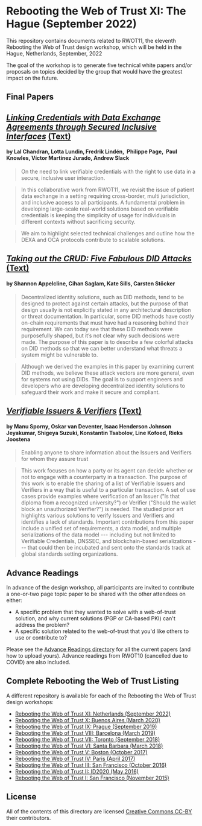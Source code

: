 # Rebooting the Web of Trust XI: The Hague (September 2022)

This repository contains documents related to RWOT11, the eleventh Rebooting the Web of Trust design workshop, which will be held in the Hague, Netherlands, September, 2022

The goal of the workshop is to generate five technical white papers and/or proposals on topics decided by the group that would have the  greatest impact on the future.

## Final Papers

## [*Linking Credentials with Data Exchange Agreements through Secured Inclusive Interfaces*](final-documents/data-exchange-agreements-with-oca.pdf) [(Text)](final-documents/data-exchange-agreements-with-oca.md)

#### by  Lal Chandran, Lotta Lundin, Fredrik Lindén,  Philippe Page,  Paul Knowles,  Víctor Martínez Jurado,  Andrew Slack

> On the need to link verifiable credentials with the right to use data in a secure, inclusive user interaction.

> In this collaborative work from RWOT11, we revisit the issue of patient data exchange in a setting requiring cross-border, multi jurisdiction, and inclusive access to all participants. A fundamental problem in developing large-scale real-world solutions based on verifiable credentials is keeping the simplicity of usage for individuals in different contexts without sacrificing security.

> We aim to highlight selected technical challenges and outline how the DEXA and OCA protocols contribute to scalable solutions.

## [*Taking out the CRUD: Five Fabulous DID Attacks*](final-documents/taking-out-the-crud-five-fabulous-did-attacks.pdf) [(Text)](final-documents/taking-out-the-crud-five-fabulous-did-attacks.md)
#### by Shannon Appelcline, Cihan Saglam, Kate Sills, Carsten Stöcker

> Decentralized identity solutions, such as DID methods, tend to be designed to protect against certain attacks, but the purpose of that design usually is not explicitly stated in any architectural description or threat documentation. In particular, some DID methods have costly on-chain requirements that must have had a reasoning behind their requirement. We can today see that these DID methods were purposefully shaped, but it’s not clear why such decisions were made. The purpose of this paper is to describe a few colorful attacks on DID methods so that we can better understand what threats a system might be vulnerable to.

> Although we derived the examples in this paper by examining current DID methods, we believe these attack vectors are more general, even for systems not using DIDs. The goal is to support engineers and developers who are developing decentralized identity solutions to safeguard their work and make it secure and compliant.

## [*Verifiable Issuers & Verifiers*](final-documents/verifiable-issuers-and-verifiers.pdf) [(Text)](final-documents/verifiable-issuers-and-verifiers.md)
#### by Manu Sporny, Oskar van Deventer, Isaac Henderson Johnson Jeyakumar, Shigeya Suzuki, Konstantin Tsabolov, Line Kofoed, Rieks Joostena

> Enabling anyone to share information about the Issuers and Verifiers for whom they assure trust

> This work focuses on how a party or its agent can decide whether or not to engage with a counterparty in a transaction. The purpose of this work is to enable the sharing of a list of Verifiable Issuers and Verifiers in a way that is useful to a particular transaction. A set of use cases provide examples where verification of an Issuer ("Is that diploma from a recognized university?") or Verifier ("Should the wallet block an unauthorized Verifier?") is needed. The studied prior art highlights various solutions to verify Issuers and Verifiers and identifies a lack of standards. Important contributions from this paper include a unified set of requirements, a data model, and multiple serializations of the data model --- including but not limited to Verifiable Credentials, DNSSEC, and blockchain-based serializations --- that could then be incubated and sent onto the standards track at global standards setting organizations.

## Advance Readings

In advance of the design workshop, all participants are invited to contribute a one-or-two page topic paper to be shared with the other attendees on either:

   * A specific problem that they wanted to solve with a web-of-trust solution, and why current solutions (PGP or CA-based PKI) can't address the problem?
   * A specific solution related to the web-of-trust that you'd like others to use or contribute to?

Please see the [Advance Readings directory](./advance-readings/advance-reading-primer.md) for all the current papers (and how to upload yours). Advance readings from RWOT10 (cancelled due to COVID) are also included.

## Complete Rebooting the Web of Trust Listing

A different repository is available for each of the Rebooting the Web of Trust design workshops:

* [Rebooting the Web of Trust XI: Netherlands (September 2022)](https://github.com/WebOfTrustInfo/rwot11-netherlands)
* [Rebooting the Web of Trust X: Buenos Aires (March 2020)](https://github.com/WebOfTrustInfo/rwot10-buenosaires)
* [Rebooting the Web of Trust IX: Prague (September 2019)](https://github.com/WebOfTrustInfo/rwot9-prague)
* [Rebooting the Web of Trust VIII: Barcelona (March 2019)](https://github.com/WebOfTrustInfo/rwot8-barcelona)
* [Rebooting the Web of Trust VII: Toronto (September 2018)](https://github.com/WebOfTrustInfo/rwot7-fall2018)
* [Rebooting the Web of Trust VI: Santa Barbara (March 2018)](https://github.com/WebOfTrustInfo/rebooting-the-web-of-trust-spring2018)
* [Rebooting the Web of Trust V: Boston (October 2017)](https://github.com/WebOfTrustInfo/rebooting-the-web-of-trust-fall2017)
* [Rebooting the Web of Trust IV: Paris (April 2017)](https://github.com/WebOfTrustInfo/rebooting-the-web-of-trust-spring2017)
* [Rebooting the Web of Trust III: San Francisco (October 2016)](https://github.com/WebOfTrustInfo/rebooting-the-web-of-trust-fall2016)
* [Rebooting the Web of Trust II: ID2020 (May 2016)](https://github.com/WebOfTrustInfo/ID2020DesignWorkshop)
* [Rebooting the Web of Trust I: San Francisco (November 2015)](https://github.com/WebOfTrustInfo/rebooting-the-web-of-trust)

## License

All of the contents of this directory are licensed [Creative Commons CC-BY](https://github.com/WebOfTrustInfo/rebooting-the-web-of-trust/blob/master/final-documents/LICENSE-CC-BY-4.0.md) their contributors.
